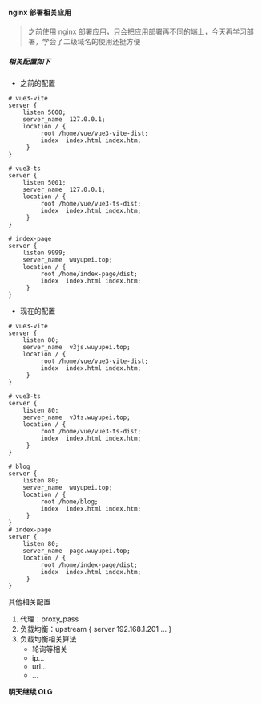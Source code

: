 #### nginx 部署相关应用

> 之前使用 nginx 部署应用，只会把应用部署再不同的端上，今天再学习部署，学会了二级域名的使用还挺方便

##### 相关配置如下

- 之前的配置

```shell
# vue3-vite
server {
    listen 5000;
    server_name  127.0.0.1;
    location / {
         root /home/vue/vue3-vite-dist;
         index  index.html index.htm;
     }
}

# vue3-ts
server {
    listen 5001;
    server_name  127.0.0.1;
    location / {
         root /home/vue/vue3-ts-dist;
         index  index.html index.htm;
     }
}

# index-page
server {
    listen 9999;
    server_name  wuyupei.top;
    location / {
         root /home/index-page/dist;
         index  index.html index.htm;
     }
}
```

- 现在的配置

```shell
# vue3-vite
server {
    listen 80;
    server_name  v3js.wuyupei.top;
    location / {
         root /home/vue/vue3-vite-dist;
         index  index.html index.htm;
     }
}

# vue3-ts
server {
    listen 80;
    server_name  v3ts.wuyupei.top;
    location / {
         root /home/vue/vue3-ts-dist;
         index  index.html index.htm;
     }
}

# blog
server {
    listen 80;
    server_name  wuyupei.top;
    location / {
         root /home/blog;
         index  index.html index.htm;
     }
}
# index-page
server {
    listen 80;
    server_name  page.wuyupei.top;
    location / {
         root /home/index-page/dist;
         index  index.html index.htm;
     }
}
```

其他相关配置：

1. 代理：proxy_pass
2. 负载均衡：upstream {
   server 192.168.1.201
   ...
   }
3. 负载均衡相关算法
   - 轮询等相关
   - ip...
   - url...
   - ...

**明天继续 OLG**
